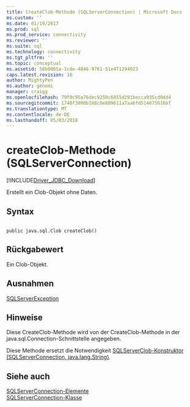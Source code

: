 ```yaml
---
title: CreateClob-Methode (SQLServerConnection) | Microsoft Docs
ms.custom: ''
ms.date: 01/19/2017
ms.prod: sql
ms.prod_service: connectivity
ms.reviewer: ''
ms.suite: sql
ms.technology: connectivity
ms.tgt_pltfrm: ''
ms.topic: conceptual
ms.assetid: 58b0865a-1cde-4046-9761-51e471294023
caps.latest.revision: 16
author: MightyPen
ms.author: genemi
manager: craigg
ms.openlocfilehash: 79f0c95a76dec9250c6855d291becca935cd0dd4
ms.sourcegitcommit: 1740f3090b168c0e809611a7aa6fd514075616bf
ms.translationtype: MT
ms.contentlocale: de-DE
ms.lasthandoff: 05/03/2018
---
```

# <a name="createclob-method-sqlserverconnection"></a>createClob-Methode (SQLServerConnection)
[!INCLUDE[Driver_JDBC_Download](../../../includes/driver_jdbc_download.md)]

  Erstellt ein Clob-Objekt ohne Daten.  
  
## <a name="syntax"></a>Syntax  
  
```  
  
public java.sql.Clob createClob()  
```  
  
## <a name="return-value"></a>Rückgabewert  
 Ein Clob-Objekt.  
  
## <a name="exceptions"></a>Ausnahmen  
 [SQLServerException](../../../connect/jdbc/reference/sqlserverexception-class.md)  
  
## <a name="remarks"></a>Hinweise  
 Diese CreateClob-Methode wird von der CreateClob-Methode in der java.sql.Connection-Schnittstelle angegeben.  
  
 Diese Methode ersetzt die Notwendigkeit [SQLServerClob-Konstruktor &#40;SQLServerConnection, java.lang.String&#41;](../../../connect/jdbc/reference/sqlserverclob-constructor-sqlserverconnection-java-lang-string.md).  
  
## <a name="see-also"></a>Siehe auch  
 [SQLServerConnection-Elemente](../../../connect/jdbc/reference/sqlserverconnection-members.md)   
 [SQLServerConnection-Klasse](../../../connect/jdbc/reference/sqlserverconnection-class.md)  
  
  
